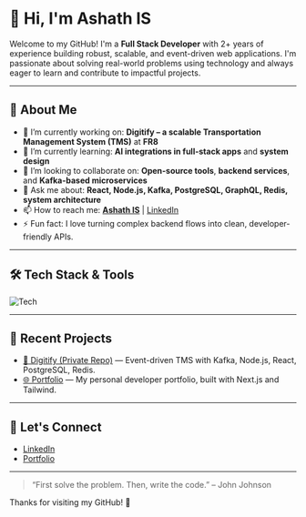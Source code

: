 # 👋 Hi, I'm Ashath IS

Welcome to my GitHub! I'm a **Full Stack Developer** with 2+ years of experience building robust, scalable, and event-driven web applications. I'm passionate about solving real-world problems using technology and always eager to learn and contribute to impactful projects.

---

## 🚀 About Me

* 🔭 I’m currently working on: **Digitify – a scalable Transportation Management System (TMS)** at **FR8**
* 🌱 I’m currently learning: **AI integrations in full-stack apps** and **system design**
* 👯 I’m looking to collaborate on: **Open-source tools**, **backend services**, and **Kafka-based microservices**
* 💬 Ask me about: **React, Node.js, Kafka, PostgreSQL, GraphQL, Redis, system architecture**
* 📫 How to reach me: **[Ashath IS](mailto:ashath34@gmail.com)** | [LinkedIn](https://linkedin.com/in/ashath-dev)
* ⚡ Fun fact: I love turning complex backend flows into clean, developer-friendly APIs.

---

## 🛠️ Tech Stack & Tools

![Tech](https://skillicons.dev/icons?i=js,ts,react,nextjs,remix,nodejs,express,graphql,kafka,postgres,redis,mongodb,tailwind,docker,git,github,linux,vscode)

---

## 🧠 Recent Projects

* [🚛 Digitify (Private Repo)](https://github.com/ashathis) — Event-driven TMS with Kafka, Node.js, React, PostgreSQL, Redis.
* [🌐 Portfolio](https://ashath-portfolio.web.app) — My personal developer portfolio, built with Next.js and Tailwind.
---

## 🤝 Let's Connect

* [LinkedIn](https://linkedin.com/in/ashath-dev)
* [Portfolio](https://ashath-portfolio.web.app)

---

> “First solve the problem. Then, write the code.” – John Johnson

Thanks for visiting my GitHub! 🚀
